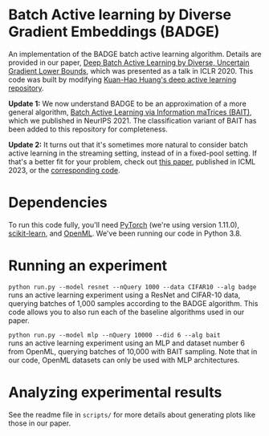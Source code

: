 # Batch Active learning by Diverse Gradient Embeddings (BADGE)
An implementation of the BADGE batch active learning algorithm. Details are provided in our paper, 
[Deep Batch Active Learning by Diverse, Uncertain Gradient Lower Bounds](https://arxiv.org/abs/1906.03671), which was presented as a talk in ICLR 2020.
This code was built by modifying [Kuan-Hao Huang's deep active learning repository](https://github.com/ej0cl6/deep-active-learning).

**Update 1:** We now understand BADGE to be an approximation of a more general algorithm, [Batch Active Learning via Information maTrices (BAIT)](https://arxiv.org/abs/2106.09675), which we published in NeurIPS 2021. The classification variant of BAIT has been added to this repository for completeness.

**Update 2:** It turns out that it's sometimes more natural to consider batch active learning in the streaming setting, instead of in a fixed-pool setting. If that's a better fit for your problem, check out [this paper](https://arxiv.org/abs/2303.02535), published in ICML 2023, or the [corresponding code](https://github.com/asaran/vessal).

# Dependencies

To run this code fully, you'll need [PyTorch](https://pytorch.org/) (we're using version 1.11.0), [scikit-learn](https://scikit-learn.org/stable/), and [OpenML](https://github.com/openml/openml-python).
We've been running our code in Python 3.8.

# Running an experiment

`python run.py --model resnet --nQuery 1000 --data CIFAR10 --alg badge`\
runs an active learning experiment using a ResNet and CIFAR-10 data, querying batches of 1,000 samples according to the BADGE algorithm.
This code allows you to also run each of the baseline algorithms used in our paper. 

`python run.py --model mlp --nQuery 10000 --did 6 --alg bait`\
runs an active learning experiment using an MLP and dataset number 6 from OpenML, querying batches of 10,000 with BAIT sampling.
Note that in our code, OpenML datasets can only be used with MLP architectures.
 
# Analyzing experimental results
See the readme file in `scripts/` for more details about generating plots like those in our paper.


